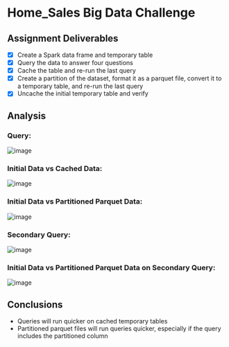 # Home_Sales Big Data Challenge
## Assignment Deliverables
- [x] Create a Spark data frame and temporary table
- [x] Query the data to answer four questions
- [x] Cache the table and re-run the last query
- [x] Create a partition of the dataset, format it as a parquet file, convert it to a temporary table, and re-run the last query
- [x] Uncache the initial temporary table and verify

## Analysis
### Query: 
![image](https://github.com/lvit001/Home_Sales_Big_Data/assets/140283164/c89a1c8a-baf2-4b74-8144-70e6b0c00a2f)
### Initial Data vs Cached Data: 
![image](https://github.com/lvit001/Home_Sales_Big_Data/assets/140283164/29227fb1-2594-4f47-ade5-aff2480f38f6)
### Initial Data vs Partitioned Parquet Data: 
![image](https://github.com/lvit001/Home_Sales_Big_Data/assets/140283164/05b276f4-7e62-4923-be0a-79b12e1dcec0)
### Secondary Query: 
![image](https://github.com/lvit001/Home_Sales_Big_Data/assets/140283164/ccc67661-4ba4-4c38-b47c-dd24e560dbb0)
### Initial Data vs Partitioned Parquet Data on Secondary Query: 
![image](https://github.com/lvit001/Home_Sales_Big_Data/assets/140283164/ce9d4c1c-9c8b-43ff-9331-44782f41de84)

## Conclusions
- Queries will run quicker on cached temporary tables
- Partitioned parquet files will run queries quicker, especially if the query includes the partitioned column

